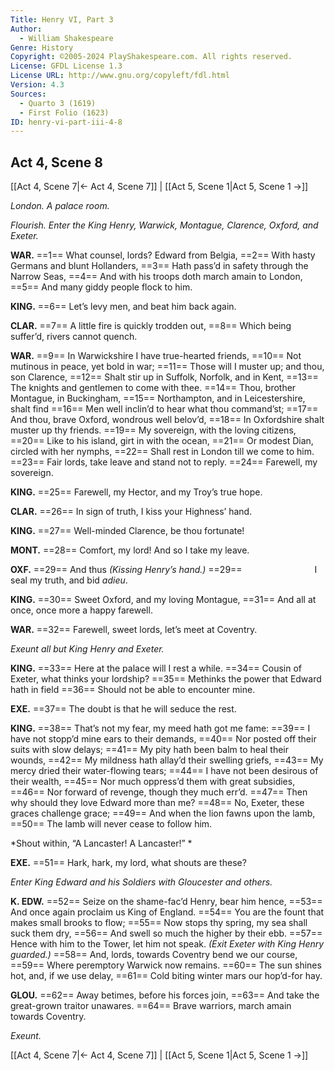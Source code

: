 ```yaml
---
Title: Henry VI, Part 3
Author: 
  - William Shakespeare
Genre: History
Copyright: ©2005-2024 PlayShakespeare.com. All rights reserved.
License: GFDL License 1.3
License URL: http://www.gnu.org/copyleft/fdl.html
Version: 4.3
Sources:
  - Quarto 3 (1619)
  - First Folio (1623)
ID: henry-vi-part-iii-4-8
---
```


## Act 4, Scene 8
[[Act 4, Scene 7|← Act 4, Scene 7]] | [[Act 5, Scene 1|Act 5, Scene 1 →]]

*London. A palace room.*

*Flourish. Enter the King Henry, Warwick, Montague, Clarence, Oxford, and Exeter.*

**WAR.**
==1== What counsel, lords? Edward from Belgia,
==2== With hasty Germans and blunt Hollanders,
==3== Hath pass’d in safety through the Narrow Seas,
==4== And with his troops doth march amain to London,
==5== And many giddy people flock to him.

**KING.**
==6== Let’s levy men, and beat him back again.

**CLAR.**
==7== A little fire is quickly trodden out,
==8== Which being suffer’d, rivers cannot quench.

**WAR.**
==9== In Warwickshire I have true-hearted friends,
==10== Not mutinous in peace, yet bold in war;
==11== Those will I muster up; and thou, son Clarence,
==12== Shalt stir up in Suffolk, Norfolk, and in Kent,
==13== The knights and gentlemen to come with thee.
==14== Thou, brother Montague, in Buckingham,
==15== Northampton, and in Leicestershire, shalt find
==16== Men well inclin’d to hear what thou command’st;
==17== And thou, brave Oxford, wondrous well belov’d,
==18== In Oxfordshire shalt muster up thy friends.
==19== My sovereign, with the loving citizens,
==20== Like to his island, girt in with the ocean,
==21== Or modest Dian, circled with her nymphs,
==22== Shall rest in London till we come to him.
==23== Fair lords, take leave and stand not to reply.
==24== Farewell, my sovereign.

**KING.**
==25== Farewell, my Hector, and my Troy’s true hope.

**CLAR.**
==26== In sign of truth, I kiss your Highness’ hand.

**KING.**
==27== Well-minded Clarence, be thou fortunate!

**MONT.**
==28== Comfort, my lord! And so I take my leave.

**OXF.**
==29== And thus
*(Kissing Henry’s hand.)*
==29==         I seal my truth, and bid *adieu*.

**KING.**
==30== Sweet Oxford, and my loving Montague,
==31== And all at once, once more a happy farewell.

**WAR.**
==32== Farewell, sweet lords, let’s meet at Coventry.

*Exeunt all but King Henry and Exeter.*

**KING.**
==33== Here at the palace will I rest a while.
==34== Cousin of Exeter, what thinks your lordship?
==35== Methinks the power that Edward hath in field
==36== Should not be able to encounter mine.

**EXE.**
==37== The doubt is that he will seduce the rest.

**KING.**
==38== That’s not my fear, my meed hath got me fame:
==39== I have not stopp’d mine ears to their demands,
==40== Nor posted off their suits with slow delays;
==41== My pity hath been balm to heal their wounds,
==42== My mildness hath allay’d their swelling griefs,
==43== My mercy dried their water-flowing tears;
==44== I have not been desirous of their wealth,
==45== Nor much oppress’d them with great subsidies,
==46== Nor forward of revenge, though they much err’d.
==47== Then why should they love Edward more than me?
==48== No, Exeter, these graces challenge grace;
==49== And when the lion fawns upon the lamb,
==50== The lamb will never cease to follow him.

*Shout within, “A Lancaster! A Lancaster!” *

**EXE.**
==51== Hark, hark, my lord, what shouts are these?

*Enter King Edward and his Soldiers with Gloucester and others.*

**K. EDW.**
==52== Seize on the shame-fac’d Henry, bear him hence,
==53== And once again proclaim us King of England.
==54== You are the fount that makes small brooks to flow;
==55== Now stops thy spring, my sea shall suck them dry,
==56== And swell so much the higher by their ebb.
==57== Hence with him to the Tower, let him not speak.
*(Exit Exeter with King Henry guarded.)*
==58== And, lords, towards Coventry bend we our course,
==59== Where peremptory Warwick now remains.
==60== The sun shines hot, and, if we use delay,
==61== Cold biting winter mars our hop’d-for hay.

**GLOU.**
==62== Away betimes, before his forces join,
==63== And take the great-grown traitor unawares.
==64== Brave warriors, march amain towards Coventry.

*Exeunt.*

[[Act 4, Scene 7|← Act 4, Scene 7]] | [[Act 5, Scene 1|Act 5, Scene 1 →]]